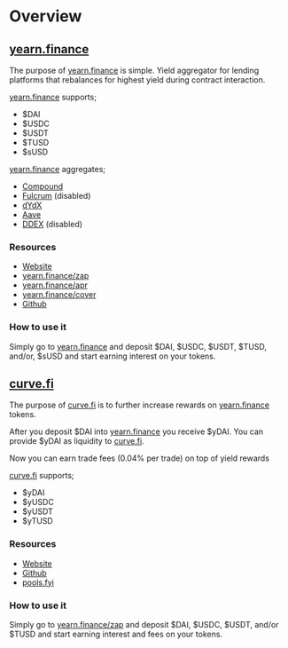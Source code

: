 # Overview

## [yearn.finance](https://yearn.finance)

The purpose of [yearn.finance](https://yearn.finance) is simple. Yield aggregator for lending platforms that rebalances for highest yield during contract interaction.

[yearn.finance](https://yearn.finance) supports;

* $DAI
* $USDC
* $USDT
* $TUSD
* $sUSD

[yearn.finance](https://yearn.finance) aggregates;

* [Compound](http://compound.finance/)
* [Fulcrum](https://fulcrum.trade/) \(disabled\)
* [dYdX](http://dydx.exchange/)
* [Aave](http://aave.com/)
* [DDEX](https://ddex.io/) \(disabled\)

### Resources

* [Website](https://yearn.finance)
* [yearn.finance/zap](https://yearn.finance/zap)
* [yearn.finance/apr](https://yearn.finance/apr)
* [yearn.finance/cover](https://yearn.finance/cover)
* [Github](https://github.com/iearn-finance)

### How to use it

Simply go to [yearn.finance](https://yearn.finance) and deposit $DAI, $USDC, $USDT, $TUSD, and/or, $sUSD and start earning interest on your tokens.

## [curve.fi](https://curve.fi/y)

The purpose of [curve.fi](https://curve.fi/y) is to further increase rewards on [yearn.finance](https://yearn.finance) tokens.

After you deposit $DAI into [yearn.finance](https://yearn.finance) you receive $yDAI. You can provide $yDAI as liquidity to [curve.fi](https://curve.fi/y).

Now you can earn trade fees \(0.04% per trade\) on top of yield rewards

[curve.fi](https://curve.fi/y) supports;

* $yDAI
* $yUSDC
* $yUSDT
* $yTUSD

### Resources

* [Website](https://curve.fi)
* [Github](https://github.com/curvefi)
* [pools.fyi](http://pools.fyi/)

### How to use it

Simply go to [yearn.finance/zap](https://yearn.finance/zap) and deposit $DAI, $USDC, $USDT, and/or $TUSD and start earning interest and fees on your tokens.

